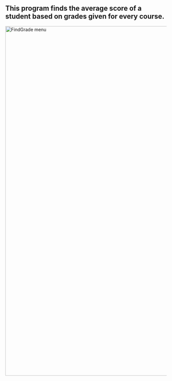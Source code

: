 <h2>This program finds the average score of a student based on grades given for every course.</h2>

<img width="1089" alt="FindGrade menu" src="https://user-images.githubusercontent.com/57183092/90240618-41175280-de32-11ea-9f4e-589a34335719.png">
